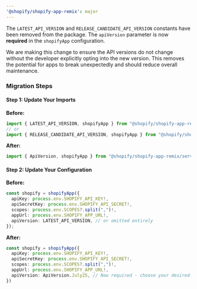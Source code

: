```yaml
---
'@shopify/shopify-app-remix': major
---
```


The `LATEST_API_VERSION` and `RELEASE_CANDIDATE_API_VERSION` constants have been removed from the package. The `apiVersion` parameter is now **required** in the `shopifyApp` configuration.

We are making this change to ensure the API versions do not change without the developer explicitly opting into the new version. This removes the potential for apps to break unexpectedly and should reduce overall maintenance.

### Migration Steps

#### Step 1: Update Your Imports

**Before:**

```typescript
import { LATEST_API_VERSION, shopifyApp } from "@shopify/shopify-app-remix/server";
// or
import { RELEASE_CANDIDATE_API_VERSION, shopifyApp } from "@shopify/shopify-app-remix/server";
```

**After:**

```typescript
import { ApiVersion, shopifyApp } from "@shopify/shopify-app-remix/server";
```

#### Step 2: Update Your Configuration

**Before:**

```typescript
const shopify = shopifyApp({
  apiKey: process.env.SHOPIFY_API_KEY!,
  apiSecretKey: process.env.SHOPIFY_API_SECRET!,
  scopes: process.env.SCOPES?.split(",")!,
  appUrl: process.env.SHOPIFY_APP_URL!,
  apiVersion: LATEST_API_VERSION, // or omitted entirely
});
```

**After:**

```typescript
const shopify = shopifyApp({
  apiKey: process.env.SHOPIFY_API_KEY!,
  apiSecretKey: process.env.SHOPIFY_API_SECRET!,
  scopes: process.env.SCOPES?.split(",")!,
  appUrl: process.env.SHOPIFY_APP_URL!,
  apiVersion: ApiVersion.July25, // Now required - choose your desired version
})
